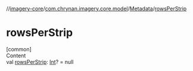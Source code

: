 //[imagery-core](../../../index.md)/[com.chrynan.imagery.core.model](../index.md)/[Metadata](index.md)/[rowsPerStrip](rows-per-strip.md)



# rowsPerStrip  
[common]  
Content  
val [rowsPerStrip](rows-per-strip.md): [Int](https://kotlinlang.org/api/latest/jvm/stdlib/kotlin/-int/index.html)? = null  



